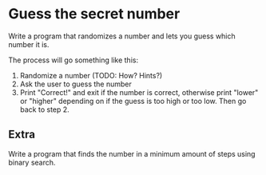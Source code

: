 Guess the secret number
======================

Write a program that randomizes a number and lets you guess which number it is.

The process will go something like this:

 1. Randomize a number (TODO: How? Hints?)
 2. Ask the user to guess the number
 3. Print "Correct!" and exit if the number is correct, otherwise print "lower" or "higher" depending on if the guess is too high or too low. Then go back to step 2.

## Extra

Write a program that finds the number in a minimum amount of steps using binary search.


